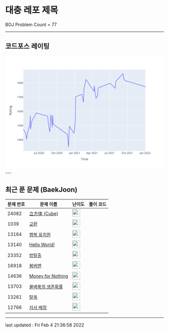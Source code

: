 # 대충 레포 제목

BOJ Problem Count = 77

---

## 코드포스 레이팅
[![Rating Graph](./cfStats.svg)](https://github.com/ingyu1008/Algorithm-Problem-Solving/blob/master/cfStats.html)---

## 최근 푼 문제 (BaekJoon)
| 문제 번호 | 문제 이름 | 난이도 | 풀이 코드 |
| --- | --- | --- | --- |
| 24082 | [立方体 (Cube)](https://www.acmicpc.net/problem/24082) | <img height="25px" width="25px=" src="https://static.solved.ac/tier_small/1.svg"/> |  |
| 1039 | [교환](https://www.acmicpc.net/problem/1039) | <img height="25px" width="25px=" src="https://static.solved.ac/tier_small/13.svg"/> |  |
| 13164 | [행복 유치원](https://www.acmicpc.net/problem/13164) | <img height="25px" width="25px=" src="https://static.solved.ac/tier_small/11.svg"/> |  |
| 13140 | [Hello World!](https://www.acmicpc.net/problem/13140) | <img height="25px" width="25px=" src="https://static.solved.ac/tier_small/11.svg"/> |  |
| 23352 | [방탈출](https://www.acmicpc.net/problem/23352) | <img height="25px" width="25px=" src="https://static.solved.ac/tier_small/11.svg"/> |  |
| 16918 | [봄버맨](https://www.acmicpc.net/problem/16918) | <img height="25px" width="25px=" src="https://static.solved.ac/tier_small/10.svg"/> |  |
| 14636 | [Money for Nothing](https://www.acmicpc.net/problem/14636) | <img height="25px" width="25px=" src="https://static.solved.ac/tier_small/22.svg"/> |  |
| 13703 | [물벼룩의 생존확률](https://www.acmicpc.net/problem/13703) | <img height="25px" width="25px=" src="https://static.solved.ac/tier_small/11.svg"/> |  |
| 13261 | [탈옥](https://www.acmicpc.net/problem/13261) | <img height="25px" width="25px=" src="https://static.solved.ac/tier_small/20.svg"/> |  |
| 12766 | [지사 배정](https://www.acmicpc.net/problem/12766) | <img height="25px" width="25px=" src="https://static.solved.ac/tier_small/21.svg"/> |  |


---

last updated : Fri Feb  4 21:36:58 2022

